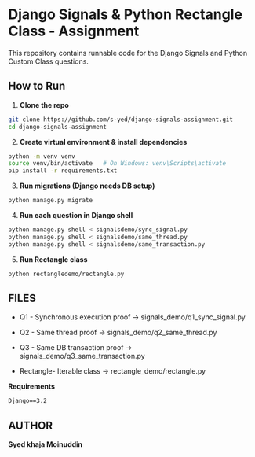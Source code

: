 # Django Signals & Python Rectangle Class - Assignment

This repository contains runnable code for the Django Signals and Python Custom Class questions.



## **How to Run**

1. **Clone the repo**
```bash
git clone https://github.com/s-yed/django-signals-assignment.git
cd django-signals-assignment
```
2. **Create virtual environment & install dependencies**
```bash
python -m venv venv
source venv/bin/activate   # On Windows: venv\Scripts\activate
pip install -r requirements.txt
```
3. **Run migrations (Django needs DB setup)**
```bash
python manage.py migrate
```
4. **Run each question in Django shell**
```bash
python manage.py shell < signalsdemo/sync_signal.py
python manage.py shell < signalsdemo/same_thread.py
python manage.py shell < signalsdemo/same_transaction.py

```
5. **Run Rectangle class**
```bash
python rectangledemo/rectangle.py
```

## **FILES** 

* Q1 - Synchronous execution proof → signals_demo/q1_sync_signal.py

* Q2 - Same thread proof → signals_demo/q2_same_thread.py

* Q3 - Same DB transaction proof → signals_demo/q3_same_transaction.py

* Rectangle- Iterable class → rectangle_demo/rectangle.py

**Requirements**
```txt
Django==3.2
``` 

## **AUTHOR**
**Syed khaja Moinuddin**
